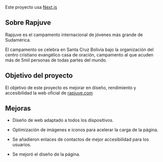 Este proyecto usa [Next.js](https://nextjs.org/)

## Sobre Rapjuve

Rapjuve es el campamento internacional de jóvenes más grande de Sudamérica. 

El campamento se celebra en Santa Cruz Bolivia bajo la organización del centro cristiano evangélico casa de oración, campamento al que acuden más de 5mil personas de todas partes del mundo.

## Objetivo del proyecto

El objetivo de este proyecto es mejorar en diseño, rendimiento y accesibilidad la web oficial de [rapjuve.com](http://rapjuve.com)

## Mejoras 

- Diseño de web adaptado a todos los dispositivos.

- Optimización de imágenes e iconos para acelerar la carga de la página.

- Se añadieron enlaces de contactos de mejor accesibilidad para los usuarios.

- Se mejoró el diseño de la página.


